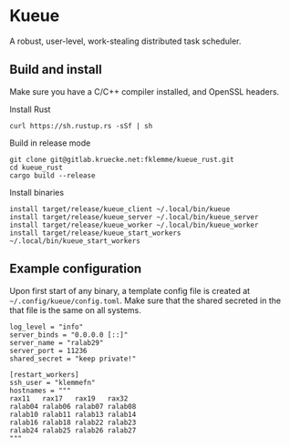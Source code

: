 # Kueue

A robust, user-level, work-stealing distributed task scheduler.

## Build and install

Make sure you have a C/C++ compiler installed, and OpenSSL headers.

Install Rust

    curl https://sh.rustup.rs -sSf | sh

Build in release mode

    git clone git@gitlab.kruecke.net:fklemme/kueue_rust.git
    cd kueue_rust
    cargo build --release

Install binaries

    install target/release/kueue_client ~/.local/bin/kueue
    install target/release/kueue_server ~/.local/bin/kueue_server
    install target/release/kueue_worker ~/.local/bin/kueue_worker
    install target/release/kueue_start_workers ~/.local/bin/kueue_start_workers

## Example configuration

Upon first start of any binary, a template config file is created at `~/.config/kueue/config.toml`.
Make sure that the shared secreted in the that file is the same on all systems.

    log_level = "info"
    server_binds = "0.0.0.0 [::]"
    server_name = "ralab29"
    server_port = 11236
    shared_secret = "keep private!"

    [restart_workers]
    ssh_user = "klemmefn"
    hostnames = """
    rax11   rax17   rax19   rax32
    ralab04 ralab06 ralab07 ralab08
    ralab10 ralab11 ralab13 ralab14
    ralab16 ralab18 ralab22 ralab23
    ralab24 ralab25 ralab26 ralab27
    """
